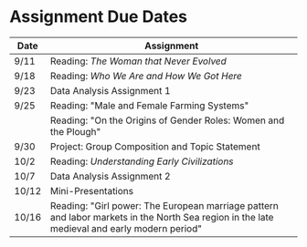 # Assignment Due Dates

| Date | Assignment |
| ------- | -------------- |
| 9/11 | Reading:  _The Woman that Never Evolved_ |
| 9/18 | Reading:  _Who We Are and How We Got Here_ |
| 9/23 | Data Analysis Assignment 1 |
| 9/25 | Reading:  "Male and Female Farming Systems" |
|      | Reading:  "On the Origins of Gender Roles:  Women and the Plough" |
| 9/30 | Project:  Group Composition and Topic Statement |
| 10/2 | Reading:  _Understanding Early Civilizations_ |
| 10/7 | Data Analysis Assignment 2 |
| 10/12 | Mini-Presentations |
| 10/16 | Reading:  "Girl power: The European marriage pattern and labor markets in the North Sea region in the late medieval and early modern period" |

